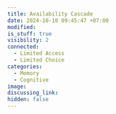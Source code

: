 ```yaml
---
title: Availability Cascade
date: 2024-10-10 09:45:47 +07:00
modified: 
is_stuff: true
visibility: 2
connected:
  - Limited Access
  - Limited Choice
categories:
  - Memory
  - Cognitive
image: 
discussing_link: 
hidden: false
---
```


